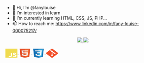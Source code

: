 - 👋 Hi, I’m @fanylouise
- 👀 I’m interested in learn
- 🌱 I’m currently learning HTML, CSS, JS, PHP...
- 📫 How to reach me: https://www.linkedin.com/in/fany-louise-000075217/

<div align="center">
  <a href="https://github.com/fanylouise">
  <img height="180em" src="https://github-readme-stats.vercel.app/api?username=fanylouise&show_icons=true&theme=dracula&include_all_commits=true&count_private=true"/>
  <img height="180em" src="https://github-readme-stats.vercel.app/api/top-langs/?username=fanylouise&layout=compact&langs_count=7&theme=dracula"/>
</div>
  
  <div style="display: inline_block"><br>
  <img align="center" alt="ay-JS" height="30" width="40" src="https://raw.githubusercontent.com/devicons/devicon/master/icons/javascript/javascript-plain.svg">
  <img align="center" alt="ay-HTML" height="30" width="40" src="https://raw.githubusercontent.com/devicons/devicon/master/icons/html5/html5-original.svg">
  <img align="center" alt="ay-CSS" height="30" width="40" src="https://raw.githubusercontent.com/devicons/devicon/master/icons/css3/css3-original.svg">
  <img align="center" alt="ay-GIT" height="30" width="40" src="https://raw.githubusercontent.com/devicons/devicon/master/icons/git/git-original.svg">
</div>
  
